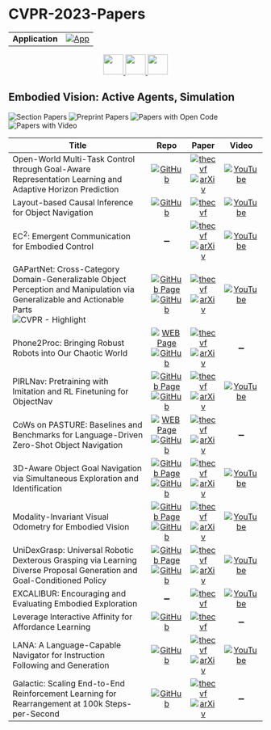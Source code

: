 # CVPR-2023-Papers

<table>
    <tr>
        <td><strong>Application</strong></td>
        <td>
            <a href="https://huggingface.co/spaces/DmitryRyumin/NewEraAI-Papers" style="float:left;">
                <img src="https://img.shields.io/badge/🤗-NewEraAI--Papers-FFD21F.svg" alt="App" />
            </a>
        </td>
    </tr>
</table>

<div align="center">
  <a href="https://github.com/DmitryRyumin/CVPR-2023-Papers/blob/main/sections/explainable-computer-vision.md">
    <img src="https://cdn.jsdelivr.net/gh/DmitryRyumin/NewEraAI-Papers@main/images/left.svg" width="40" alt="" />
  </a>
  <a href="https://github.com/DmitryRyumin/CVPR-2023-Papers/">
    <img src="https://cdn.jsdelivr.net/gh/DmitryRyumin/NewEraAI-Papers@main/images/home.svg" width="40" alt="" />
  </a>
  <a href="https://github.com/DmitryRyumin/CVPR-2023-Papers/blob/main/sections/document-analysis-and-understanding.md">
    <img src="https://cdn.jsdelivr.net/gh/DmitryRyumin/NewEraAI-Papers@main/images/right.svg" width="40" alt="" />
  </a>
</div>

## Embodied Vision: Active Agents, Simulation

![Section Papers](https://img.shields.io/badge/Section%20Papers-14-42BA16) ![Preprint Papers](https://img.shields.io/badge/Preprint%20Papers-11-b31b1b) ![Papers with Open Code](https://img.shields.io/badge/Papers%20with%20Open%20Code-12-1D7FBF) ![Papers with Video](https://img.shields.io/badge/Papers%20with%20Video-10-FF0000)

| **Title** | **Repo** | **Paper** | **Video** |
|-----------|:--------:|:---------:|:---------:|
| Open-World Multi-Task Control through Goal-Aware Representation Learning and Adaptive Horizon Prediction | [![GitHub](https://img.shields.io/github/stars/CraftJarvis/MC-Controller?style=flat)](https://github.com/CraftJarvis/MC-Controller) | [![thecvf](https://img.shields.io/badge/pdf-thecvf-7395C5.svg)](https://openaccess.thecvf.com/content/CVPR2023/papers/Cai_Open-World_Multi-Task_Control_Through_Goal-Aware_Representation_Learning_and_Adaptive_Horizon_CVPR_2023_paper.pdf) <br /> [![arXiv](https://img.shields.io/badge/arXiv-2301.10034-b31b1b.svg)](https://arxiv.org/abs/2301.10034) | [![YouTube](https://img.shields.io/badge/YouTube-%23FF0000.svg?style=for-the-badge&logo=YouTube&logoColor=white)](https://www.youtube.com/watch?v=MRjBzRVTGAs) |
| Layout-based Causal Inference for Object Navigation | [![GitHub](https://img.shields.io/github/stars/sx-zhang/Layout-based-sTDE?style=flat)](https://github.com/sx-zhang/Layout-based-sTDE) | [![thecvf](https://img.shields.io/badge/pdf-thecvf-7395C5.svg)](https://openaccess.thecvf.com/content/CVPR2023/papers/Zhang_Layout-Based_Causal_Inference_for_Object_Navigation_CVPR_2023_paper.pdf) | [![YouTube](https://img.shields.io/badge/YouTube-%23FF0000.svg?style=for-the-badge&logo=YouTube&logoColor=white)](https://www.youtube.com/watch?v=LrWJnxjt1go) |
| EC<sup>2</sup>: Emergent Communication for Embodied Control | :heavy_minus_sign: | [![thecvf](https://img.shields.io/badge/pdf-thecvf-7395C5.svg)](https://openaccess.thecvf.com/content/CVPR2023/papers/Mu_EC2_Emergent_Communication_for_Embodied_Control_CVPR_2023_paper.pdf) <br /> [![arXiv](https://img.shields.io/badge/arXiv-2304.09448-b31b1b.svg)](https://arxiv.org/abs/2304.09448) | [![YouTube](https://img.shields.io/badge/YouTube-%23FF0000.svg?style=for-the-badge&logo=YouTube&logoColor=white)](https://www.youtube.com/watch?v=tiUvQnQtJh8) |
| GAPartNet: Cross-Category Domain-Generalizable Object Perception and Manipulation via Generalizable and Actionable Parts <br /> ![CVPR - Highlight](https://img.shields.io/badge/CVPR-Highlight-FFFF00) | [![GitHub Page](https://img.shields.io/badge/GitHub-Page-159957.svg)](https://pku-epic.github.io/GAPartNet/) <br /> [![GitHub](https://img.shields.io/github/stars/PKU-EPIC/GAPartNet?style=flat)](https://github.com/PKU-EPIC/GAPartNet) | [![thecvf](https://img.shields.io/badge/pdf-thecvf-7395C5.svg)](https://openaccess.thecvf.com/content/CVPR2023/papers/Geng_GAPartNet_Cross-Category_Domain-Generalizable_Object_Perception_and_Manipulation_via_Generalizable_and_CVPR_2023_paper.pdf) <br /> [![arXiv](https://img.shields.io/badge/arXiv-2211.05272-b31b1b.svg)](https://arxiv.org/abs/2211.05272) | [![YouTube](https://img.shields.io/badge/YouTube-%23FF0000.svg?style=for-the-badge&logo=YouTube&logoColor=white)](https://www.youtube.com/watch?v=cgVFAydWpdk) |
| Phone2Proc: Bringing Robust Robots into Our Chaotic World | [![WEB Page](https://img.shields.io/badge/WEB-Page-159957.svg)](https://allenai.org/project/phone2proc/home) <br /> [![GitHub](https://img.shields.io/github/stars/allenai/phone2proc?style=flat)](https://github.com/allenai/phone2proc) | [![thecvf](https://img.shields.io/badge/pdf-thecvf-7395C5.svg)](https://openaccess.thecvf.com/content/CVPR2023/papers/Deitke_Phone2Proc_Bringing_Robust_Robots_Into_Our_Chaotic_World_CVPR_2023_paper.pdf) <br /> [![arXiv](https://img.shields.io/badge/arXiv-2212.04819-b31b1b.svg)](https://arxiv.org/abs/2212.04819) | :heavy_minus_sign: |
| PIRLNav: Pretraining with Imitation and RL Finetuning for ObjectNav | [![GitHub Page](https://img.shields.io/badge/GitHub-Page-159957.svg)](https://ram81.github.io/projects/pirlnav) <br /> [![GitHub](https://img.shields.io/github/stars/Ram81/pirlnav?style=flat)](https://github.com/Ram81/pirlnav) | [![thecvf](https://img.shields.io/badge/pdf-thecvf-7395C5.svg)](https://openaccess.thecvf.com/content/CVPR2023/papers/Ramrakhya_PIRLNav_Pretraining_With_Imitation_and_RL_Finetuning_for_ObjectNav_CVPR_2023_paper.pdf) <br /> [![arXiv](https://img.shields.io/badge/arXiv-2301.07302-b31b1b.svg)](https://arxiv.org/abs/2301.07302) | [![YouTube](https://img.shields.io/badge/YouTube-%23FF0000.svg?style=for-the-badge&logo=YouTube&logoColor=white)](https://www.youtube.com/watch?v=63C9wpnFrCg) |
| CoWs on PASTURE: Baselines and Benchmarks for Language-Driven Zero-Shot Object Navigation | [![WEB Page](https://img.shields.io/badge/WEB-Page-159957.svg)](https://cow.cs.columbia.edu/) <br /> [![GitHub](https://img.shields.io/github/stars/real-stanford/cow?style=flat)](https://github.com/real-stanford/cow) | [![thecvf](https://img.shields.io/badge/pdf-thecvf-7395C5.svg)](https://openaccess.thecvf.com/content/CVPR2023/papers/Gadre_CoWs_on_Pasture_Baselines_and_Benchmarks_for_Language-Driven_Zero-Shot_Object_CVPR_2023_paper.pdf) <br /> [![arXiv](https://img.shields.io/badge/arXiv-2203.10421-b31b1b.svg)](https://arxiv.org/abs/2203.10421) | :heavy_minus_sign: |
| 3D-Aware Object Goal Navigation via Simultaneous Exploration and Identification | [![GitHub Page](https://img.shields.io/badge/GitHub-Page-159957.svg)](https://pku-epic.github.io/3D-Aware-ObjectNav/) <br /> [![GitHub](https://img.shields.io/github/stars/jzhzhang/3DAwareNav?style=flat)](https://github.com/jzhzhang/3DAwareNav) | [![thecvf](https://img.shields.io/badge/pdf-thecvf-7395C5.svg)](https://openaccess.thecvf.com/content/CVPR2023/papers/Zhang_3D-Aware_Object_Goal_Navigation_via_Simultaneous_Exploration_and_Identification_CVPR_2023_paper.pdf) <br /> [![arXiv](https://img.shields.io/badge/arXiv-2212.00338-b31b1b.svg)](https://arxiv.org/abs/2212.00338) | [![YouTube](https://img.shields.io/badge/YouTube-%23FF0000.svg?style=for-the-badge&logo=YouTube&logoColor=white)](https://www.youtube.com/watch?v=-50kIfOYTBM) |
| Modality-Invariant Visual Odometry for Embodied Vision | [![GitHub Page](https://img.shields.io/badge/GitHub-Page-159957.svg)](https://memmelma.github.io/vot/) <br /> [![GitHub](https://img.shields.io/github/stars/memmelma/VO-Transformer?style=flat)](https://github.com/memmelma/VO-Transformer) | [![thecvf](https://img.shields.io/badge/pdf-thecvf-7395C5.svg)](https://openaccess.thecvf.com/content/CVPR2023/papers/Memmel_Modality-Invariant_Visual_Odometry_for_Embodied_Vision_CVPR_2023_paper.pdf) <br /> [![arXiv](https://img.shields.io/badge/arXiv-2305.00348-b31b1b.svg)](https://arxiv.org/abs/2305.00348) | [![YouTube](https://img.shields.io/badge/YouTube-%23FF0000.svg?style=for-the-badge&logo=YouTube&logoColor=white)](https://www.youtube.com/watch?v=kZCmdHhLkP4) |
| UniDexGrasp: Universal Robotic Dexterous Grasping via Learning Diverse Proposal Generation and Goal-Conditioned Policy | [![GitHub Page](https://img.shields.io/badge/GitHub-Page-159957.svg)](https://pku-epic.github.io/UniDexGrasp/) <br /> [![GitHub](https://img.shields.io/github/stars/PKU-EPIC/UniDexGrasp?style=flat)](https://github.com/PKU-EPIC/UniDexGrasp) | [![thecvf](https://img.shields.io/badge/pdf-thecvf-7395C5.svg)](https://openaccess.thecvf.com/content/CVPR2023/papers/Xu_UniDexGrasp_Universal_Robotic_Dexterous_Grasping_via_Learning_Diverse_Proposal_Generation_CVPR_2023_paper.pdf) <br /> [![arXiv](https://img.shields.io/badge/arXiv-2303.00938-b31b1b.svg)](https://arxiv.org/abs/2303.00938) | [![YouTube](https://img.shields.io/badge/YouTube-%23FF0000.svg?style=for-the-badge&logo=YouTube&logoColor=white)](https://www.youtube.com/watch?v=HR2JqApZKBs) |
| EXCALIBUR: Encouraging and Evaluating Embodied Exploration | :heavy_minus_sign: | [![thecvf](https://img.shields.io/badge/pdf-thecvf-7395C5.svg)](https://openaccess.thecvf.com/content/CVPR2023/papers/Zhu_EXCALIBUR_Encouraging_and_Evaluating_Embodied_Exploration_CVPR_2023_paper.pdf) | [![YouTube](https://img.shields.io/badge/YouTube-%23FF0000.svg?style=for-the-badge&logo=YouTube&logoColor=white)](https://www.youtube.com/watch?v=SboNjVuIUJA) |
| Leverage Interactive Affinity for Affordance Learning | [![GitHub](https://img.shields.io/github/stars/lhc1224/PIAL-Net?style=flat)](https://github.com/lhc1224/PIAL-Net) | [![thecvf](https://img.shields.io/badge/pdf-thecvf-7395C5.svg)](https://openaccess.thecvf.com/content/CVPR2023/papers/Luo_Leverage_Interactive_Affinity_for_Affordance_Learning_CVPR_2023_paper.pdf) | :heavy_minus_sign: |
| LANA: A Language-Capable Navigator for Instruction Following and Generation | [![GitHub](https://img.shields.io/github/stars/wxh1996/LANA-VLN?style=flat)](https://github.com/wxh1996/LANA-VLN) | [![thecvf](https://img.shields.io/badge/pdf-thecvf-7395C5.svg)](https://openaccess.thecvf.com/content/CVPR2023/papers/Wang_LANA_A_Language-Capable_Navigator_for_Instruction_Following_and_Generation_CVPR_2023_paper.pdf) <br /> [![arXiv](https://img.shields.io/badge/arXiv-2303.08409-b31b1b.svg)](https://arxiv.org/abs/2303.08409) | [![YouTube](https://img.shields.io/badge/YouTube-%23FF0000.svg?style=for-the-badge&logo=YouTube&logoColor=white)](https://www.youtube.com/watch?v=BurKOFn-78g) |
| Galactic: Scaling End-to-End Reinforcement Learning for Rearrangement at 100k Steps-per-Second | [![GitHub](https://img.shields.io/github/stars/facebookresearch/galactic?style=flat)](https://github.com/facebookresearch/galactic) | [![thecvf](https://img.shields.io/badge/pdf-thecvf-7395C5.svg)](https://openaccess.thecvf.com/content/CVPR2023/papers/Berges_Galactic_Scaling_End-to-End_Reinforcement_Learning_for_Rearrangement_at_100k_Steps-per-Second_CVPR_2023_paper.pdf) <br /> [![arXiv](https://img.shields.io/badge/arXiv-2306.07552-b31b1b.svg)](https://arxiv.org/abs/2306.07552) | :heavy_minus_sign: |
